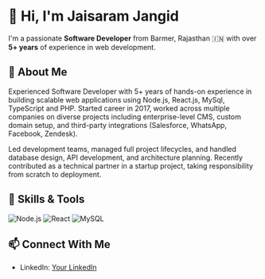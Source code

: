 # 👋 Hi, I'm Jaisaram Jangid

I'm a passionate **Software Developer** from Barmer, Rajasthan 🇮🇳 with over **5+ years** of experience in web development.

## 💼 About Me

Experienced Software Developer with 5+ years of hands-on experience in building scalable web applications using Node.js, React.js, MySql, TypeScript and PHP. Started career in 2017, worked across multiple companies on diverse projects including enterprise-level CMS, custom domain setup, and third-party integrations (Salesforce, WhatsApp, Facebook, Zendesk).

Led development teams, managed full project lifecycles, and handled database design, API development, and architecture planning. Recently contributed as a technical partner in a startup project, taking responsibility from scratch to deployment.

## 🔧 Skills & Tools

![Node.js](https://img.shields.io/badge/-Node.js-339933?logo=node.js&logoColor=white)
![React](https://img.shields.io/badge/-React-61DAFB?logo=react&logoColor=black)
![MySQL](https://img.shields.io/badge/-MySQL-4479A1?logo=mysql&logoColor=white)


## 📫 Connect With Me

- LinkedIn: [Your LinkedIn](https://www.linkedin.com/in/jaisaramjangid/)
